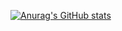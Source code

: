 [![Anurag's GitHub stats](https://github-readme-stats.vercel.app/api?username=guix7)](https://github.com/guix7/github-readme-stats)
